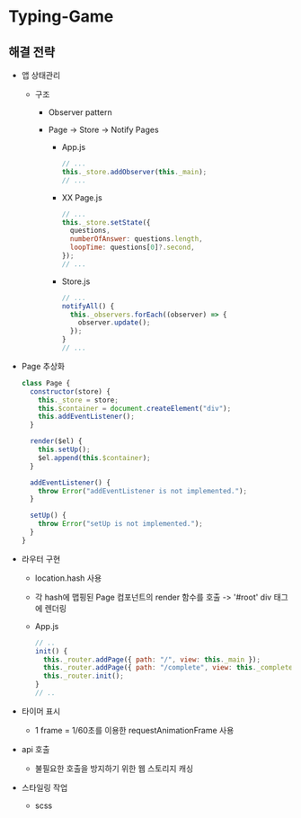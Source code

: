 # Typing-Game

## 해결 전략

- 앱 상태관리

  - 구조

    - Observer pattern
    - Page -> Store -> Notify Pages

      - App.js

        ```js
        // ...
        this._store.addObserver(this._main);
        // ...
        ```

      - XX Page.js

        ```js
        // ...
        this._store.setState({
          questions,
          numberOfAnswer: questions.length,
          loopTime: questions[0]?.second,
        });
        // ...
        ```

      - Store.js

        ```js
        // ...
        notifyAll() {
          this._observers.forEach((observer) => {
            observer.update();
          });
        }
        // ...
        ```

- Page 추상화

  ```js
  class Page {
    constructor(store) {
      this._store = store;
      this.$container = document.createElement("div");
      this.addEventListener();
    }

    render($el) {
      this.setUp();
      $el.append(this.$container);
    }

    addEventListener() {
      throw Error("addEventListener is not implemented.");
    }

    setUp() {
      throw Error("setUp is not implemented.");
    }
  }
  ```

- 라우터 구현

  - location.hash 사용
  - 각 hash에 맵핑된 Page 컴포넌트의 render 함수를 호출 -> '#root' div 태그에 렌더링
  - App.js

    ```js
    // ..
    init() {
      this._router.addPage({ path: "/", view: this._main });
      this._router.addPage({ path: "/complete", view: this._complete });
      this._router.init();
    }
    // ..
    ```

- 타이머 표시
  - 1 frame = 1/60초를 이용한 requestAnimationFrame 사용
- api 호출
  - 불필요한 호출을 방지하기 위한 웹 스토리지 캐싱
- 스타일링 작업
  - scss
